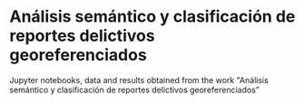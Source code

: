 # Análisis semántico y clasificación de reportes delictivos georeferenciados
Jupyter notebooks, data and results obtained from the work "Análisis semántico y clasificación de reportes delictivos georeferenciados”
